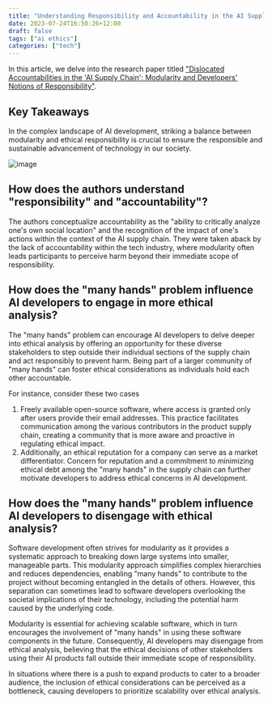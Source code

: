 ```yaml
---
title: "Understanding Responsibility and Accountability in the AI Supply Chain"
date: 2023-07-24T16:50:26+12:00
draft: false
tags: ["ai ethics"]
categories: ["tech"]
---
```


In this article, we delve into the research paper titled ["Dislocated Accountabilities in the 'AI Supply Chain': Modularity and Developers' Notions of Responsibility"](http://journals.sagepub.com/doi/10.1177/20539517231177620).

<!--more-->


## Key Takeaways

In the complex landscape of AI development, striking a balance between modularity and ethical responsibility is crucial to ensure the responsible and sustainable advancement of technology in our society.

![image](https://github.com/yiyangjessieyu/Website/assets/101782677/bbd6b103-3549-4a79-9c4e-d3d4827dd656)



## How does the authors understand "responsibility" and "accountability"?

The authors conceptualize accountability as the "ability to critically analyze one's own social location" and the recognition of the impact of one's actions within the context of the AI supply chain. They were taken aback by the lack of accountability within the tech industry, where modularity often leads participants to perceive harm beyond their immediate scope of responsibility.

## How does the "many hands" problem influence AI developers to engage in more ethical analysis?

	
The "many hands" problem can encourage AI developers to delve deeper into ethical analysis by offering an opportunity for these diverse stakeholders to step outside their individual sections of the supply chain and act responsibly to prevent harm. Being part of a larger community of "many hands" can foster ethical considerations as individuals hold each other accountable. 

For instance, consider these two cases

1. Freely available open-source software, where access is granted only after users provide their email addresses. This practice facilitates communication among the various contributors in the product supply chain, creating a community that is more aware and proactive in regulating ethical impact. 
2. Additionally, an ethical reputation for a company can serve as a market differentiator. Concern for reputation and a commitment to minimizing ethical debt among the "many hands" in the supply chain can further motivate developers to address ethical concerns in AI development.

## How does the "many hands" problem influence AI developers to disengage with ethical analysis?

Software development often strives for modularity as it provides a systematic approach to breaking down large systems into smaller, manageable parts. This modularity approach simplifies complex hierarchies and reduces dependencies, enabling "many hands" to contribute to the project without becoming entangled in the details of others. However, this separation can sometimes lead to software developers overlooking the societal implications of their technology, including the potential harm caused by the underlying code. 

Modularity is essential for achieving scalable software, which in turn encourages the involvement of "many hands" in using these software components in the future. Consequently, AI developers may disengage from ethical analysis, believing that the ethical decisions of other stakeholders using their AI products fall outside their immediate scope of responsibility. 

In situations where there is a push to expand products to cater to a broader audience, the inclusion of ethical considerations can be perceived as a bottleneck, causing developers to prioritize scalability over ethical analysis.
